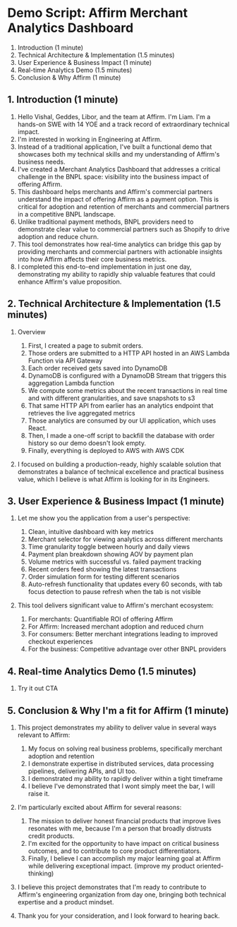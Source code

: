 # Demo Script: Affirm Merchant Analytics Dashboard

1. Introduction (1 minute)
2. Technical Architecture & Implementation (1.5 minutes)
3. User Experience & Business Impact (1 minute)
4. Real-time Analytics Demo (1.5 minutes)
5. Conclusion & Why Affirm (1 minute)

## 1. Introduction (1 minute)
1. Hello Vishal, Geddes, Libor, and the team at Affirm. I'm Liam. I'm a hands-on SWE with 14 YOE and a track record of extraordinary technical impact.
2. I'm interested in working in Engineering at Affirm.
3. Instead of a traditional application, I've built a functional demo that showcases both my technical skills and my understanding of Affirm's business needs.
4. I've created a Merchant Analytics Dashboard that addresses a critical challenge in the BNPL space: visibility into the business impact of offering Affirm.
5. This dashboard helps merchants and Affirm's commercial partners understand the impact of offering Affirm as a payment option. This is critical for adoption and retention of merchants and commercial partners in a competitive BNPL landscape.
6. Unlike traditional payment methods, BNPL providers need to demonstrate clear value to commercial partners such as Shopify to drive adoption and reduce churn.
7. This tool demonstrates how real-time analytics can bridge this gap by providing merchants and commercial partners with actionable insights into how Affirm affects their core business metrics.
8. I completed this end-to-end implementation in just one day, demonstrating my ability to rapidly ship valuable features that could enhance Affirm's value proposition.

## 2. Technical Architecture & Implementation (1.5 minutes)
1. Overview
   1. First, I created a page to submit orders.
   2. Those orders are submitted to a HTTP API hosted in an AWS Lambda Function via API Gateway
   3. Each order received gets saved into DynamoDB
   4. DynamoDB is configured with a DynamoDB Stream that triggers this aggregation Lambda function
   5. We compute some metrics about the recent transactions in real time and with different granularities, and save snapshots to s3
   6. That same HTTP API from earlier has an analytics endpoint that retrieves the live aggregated metrics
   7. Those analytics are consumed by our UI application, which uses React.
   8. Then, I made a one-off script to backfill the database with order history so our demo doesn't look empty.
   9. Finally, everything is deployed to AWS with AWS CDK

2. I focused on building a production-ready, highly scalable solution that demonstrates a balance of technical excellence and practical business value, which I believe is what Affirm is looking for in its Engineers.

## 3. User Experience & Business Impact (1 minute)
1. Let me show you the application from a user's perspective:
   1. Clean, intuitive dashboard with key metrics
   2. Merchant selector for viewing analytics across different merchants
   3. Time granularity toggle between hourly and daily views
   4. Payment plan breakdown showing AOV by payment plan
   5. Volume metrics with successful vs. failed payment tracking
   6. Recent orders feed showing the latest transactions
   7. Order simulation form for testing different scenarios
   8. Auto-refresh functionality that updates every 60 seconds, with tab focus detection to pause refresh when the tab is not visible

2. This tool delivers significant value to Affirm's merchant ecosystem:
   1. For merchants: Quantifiable ROI of offering Affirm
   2. For Affirm: Increased merchant adoption and reduced churn
   3. For consumers: Better merchant integrations leading to improved checkout experiences
   4. For the business: Competitive advantage over other BNPL providers

## 4. Real-time Analytics Demo (1.5 minutes)
1. Try it out CTA

## 5. Conclusion & Why I'm a fit for Affirm (1 minute)
1. This project demonstrates my ability to deliver value in several ways relevant to Affirm:
   1. My focus on solving real business problems, specifically merchant adoption and retention
   2. I demonstrate expertise in distributed services, data processing pipelines, delivering APIs, and UI too.
   3. I demonstrated my ability to rapidly deliver within a tight timeframe
   4. I believe I've demonstrated that I wont simply meet the bar, I will raise it.

2. I'm particularly excited about Affirm for several reasons:
   1. The mission to deliver honest financial products that improve lives resonates with me, because I'm a person that broadly distrusts credit products.
   2. I'm excited for the opportunity to have impact on critical business outcomes, and to contribute to core product differentiators.
   3. Finally, I believe I can accomplish my major learning goal at Affirm while delivering exceptional impact. (improve my product oriented-thinking)

3. I believe this project demonstrates that I'm ready to contribute to Affirm's engineering organization from day one, bringing both technical expertise and a product mindset.
4. Thank you for your consideration, and I look forward to hearing back.